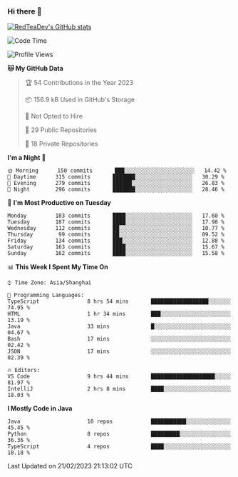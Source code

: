 ### Hi there 👋

<!--
**RedTeaDev/RedTeaDev** is a ✨ _special_ ✨ repository because its `README.md` (this file) appears on your GitHub profile.

Here are some ideas to get you started:

- 🔭 I’m currently working on ...
- 🌱 I’m currently learning ...
- 👯 I’m looking to collaborate on ...
- 🤔 I’m looking for help with ...
- 💬 Ask me about ...
- 📫 How to reach me: ...
- 😄 Pronouns: ...
- ⚡ Fun fact: ...
-->

<!--
[![wakatime](https://wakatime.com/badge/user/6b101ed0-04c0-4490-9283-eb61f2efff96.svg)](https://wakatime.com/@6b101ed0-04c0-4490-9283-eb61f2efff96)
!-->

[![RedTeaDev's GitHub stats](https://github-readme-stats.vercel.app/api?username=RedTeaDev)](https://github.com/anuraghazra/github-readme-stats)
<!--
[![willianrod's wakatime stats](https://github-readme-stats.vercel.app/api/wakatime?username=RedTeaDev)](https://github.com/anuraghazra/github-readme-stats)
!-->
<!--START_SECTION:waka-->
![Code Time](http://img.shields.io/badge/Code%20Time-1%2C199%20hrs%2020%20mins-blue)

![Profile Views](http://img.shields.io/badge/Profile%20Views-0-blue)

**🐱 My GitHub Data** 

> 🏆 54 Contributions in the Year 2023
 > 
> 📦 156.9 kB Used in GitHub's Storage 
 > 
> 🚫 Not Opted to Hire
 > 
> 📜 29 Public Repositories 
 > 
> 🔑 18 Private Repositories  
 > 
**I'm a Night 🦉** 

```text
🌞 Morning      150 commits       ███░░░░░░░░░░░░░░░░░░░░░░   14.42 % 
🌆 Daytime      315 commits       ███████░░░░░░░░░░░░░░░░░░   30.29 % 
🌃 Evening      279 commits       ██████░░░░░░░░░░░░░░░░░░░   26.83 % 
🌙 Night        296 commits       ███████░░░░░░░░░░░░░░░░░░   28.46 % 

```
📅 **I'm Most Productive on Tuesday** 

```text
Monday         183 commits       ████░░░░░░░░░░░░░░░░░░░░░   17.60 % 
Tuesday        187 commits       ████░░░░░░░░░░░░░░░░░░░░░   17.98 % 
Wednesday      112 commits       ██░░░░░░░░░░░░░░░░░░░░░░░   10.77 % 
Thursday        99 commits       ██░░░░░░░░░░░░░░░░░░░░░░░   09.52 % 
Friday         134 commits       ███░░░░░░░░░░░░░░░░░░░░░░   12.88 % 
Saturday       163 commits       ████░░░░░░░░░░░░░░░░░░░░░   15.67 % 
Sunday         162 commits       ████░░░░░░░░░░░░░░░░░░░░░   15.58 % 

```


📊 **This Week I Spent My Time On** 

```text
⌚︎ Time Zone: Asia/Shanghai

💬 Programming Languages: 
TypeScript               8 hrs 54 mins       ██████████████████░░░░░░░   74.95 % 
HTML                     1 hr 34 mins        ███░░░░░░░░░░░░░░░░░░░░░░   13.19 % 
Java                     33 mins             █░░░░░░░░░░░░░░░░░░░░░░░░   04.67 % 
Bash                     17 mins             ░░░░░░░░░░░░░░░░░░░░░░░░░   02.42 % 
JSON                     17 mins             ░░░░░░░░░░░░░░░░░░░░░░░░░   02.39 % 

🔥 Editors: 
VS Code                  9 hrs 44 mins       ████████████████████░░░░░   81.97 % 
IntelliJ                 2 hrs 8 mins        ████░░░░░░░░░░░░░░░░░░░░░   18.03 % 

```

**I Mostly Code in Java** 

```text
Java                     10 repos            ███████████░░░░░░░░░░░░░░   45.45 % 
Python                   8 repos             █████████░░░░░░░░░░░░░░░░   36.36 % 
TypeScript               4 repos             ████░░░░░░░░░░░░░░░░░░░░░   18.18 % 

```



 Last Updated on 21/02/2023 21:13:02 UTC
<!--END_SECTION:waka-->


